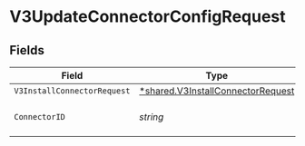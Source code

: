 # V3UpdateConnectorConfigRequest


## Fields

| Field                                                                                        | Type                                                                                         | Required                                                                                     | Description                                                                                  |
| -------------------------------------------------------------------------------------------- | -------------------------------------------------------------------------------------------- | -------------------------------------------------------------------------------------------- | -------------------------------------------------------------------------------------------- |
| `V3InstallConnectorRequest`                                                                  | [*shared.V3InstallConnectorRequest](../../../pkg/models/shared/v3installconnectorrequest.md) | :heavy_minus_sign:                                                                           | N/A                                                                                          |
| `ConnectorID`                                                                                | *string*                                                                                     | :heavy_check_mark:                                                                           | The connector ID                                                                             |